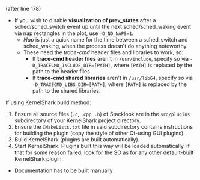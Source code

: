  (after line 178)
 
 - If you wish to disable **visualization of prev_states** after a sched/sched_switch event up until the next sched/sched_waking event via nap rectangles in the plot, use `-D_NO_NAPS=1`.
     - _Nap_ is just a quick name for the time between a sched_switch and sched_waking, when the process doesn't do anything noteworthy.
     - These need the _trace-cmd_ header files and libraries to work, so:
       - If **trace-cmd header files** aren't in `/usr/include`,
         specify so via `-D_TRACECMD_INCLUDE_DIR=[PATH]`, where
         `[PATH]` is replaced by the path to the header files.
       - If **trace-cmd shared libraries** aren't in `/usr/lib64`,
         specify so via `-D_TRACECMD_LIBS_DIR=[PATH]`, where
         `[PATH]` is replaced by the path to the shared libraries.

If using KernelShark build method:

1. Ensure all source files (`.c`, `.cpp`, `.h`) of Stacklook are in the `src/plugins` subdirectory of your KernelShark project directory.
2. Ensure the `CMakeLists.txt` file in said subdirectory contains instructions for building the plugin (copy the style of other Qt-using GUI plugins).
3. Build KernelShark (plugins are built automatically).
4. Start KernelShark. Plugins built this way will be loaded automatically. If that for some reason failed, look for the SO
as for any other default-built KernelShark plugin.

- Documentation has to be built manually